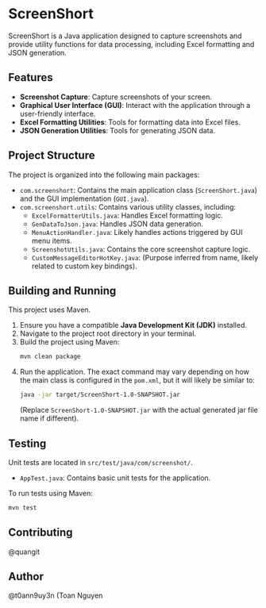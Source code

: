 # ScreenShort

ScreenShort is a Java application designed to capture screenshots and provide utility functions for data processing, including Excel formatting and JSON generation.

## Features

*   **Screenshot Capture**: Capture screenshots of your screen.
*   **Graphical User Interface (GUI)**: Interact with the application through a user-friendly interface.
*   **Excel Formatting Utilities**: Tools for formatting data into Excel files.
*   **JSON Generation Utilities**: Tools for generating JSON data.

## Project Structure

The project is organized into the following main packages:

*   `com.screenshort`: Contains the main application class (`ScreenShort.java`) and the GUI implementation (`GUI.java`).
*   `com.screenshort.utils`: Contains various utility classes, including:
    *   `ExcelFormatterUtils.java`: Handles Excel formatting logic.
    *   `GenDataToJson.java`: Handles JSON data generation.
    *   `MenuActionHandler.java`: Likely handles actions triggered by GUI menu items.
    *   `ScreenshotUtils.java`: Contains the core screenshot capture logic.
    *   `CustomMessageEditorHotKey.java`: (Purpose inferred from name, likely related to custom key bindings).

## Building and Running

This project uses Maven.

1.  Ensure you have a compatible **Java Development Kit (JDK)** installed.
2.  Navigate to the project root directory in your terminal.
3.  Build the project using Maven:
    ```bash
    mvn clean package
    ```
4.  Run the application. The exact command may vary depending on how the main class is configured in the `pom.xml`, but it will likely be similar to:
    ```bash
    java -jar target/ScreenShort-1.0-SNAPSHOT.jar
    ```
    (Replace `ScreenShort-1.0-SNAPSHOT.jar` with the actual generated jar file name if different).

## Testing

Unit tests are located in `src/test/java/com/screenshot/`.

*   `AppTest.java`: Contains basic unit tests for the application.

To run tests using Maven:

```bash
mvn test
```

## Contributing

@quangit



## Author

@t0ann9uy3n (Toan Nguyen
